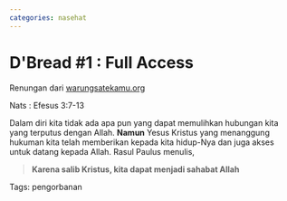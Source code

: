 ```yaml
---
categories: nasehat 
---
```


# D'Bread #1 : Full Access

Renungan dari [warungsatekamu.org](http://www.warungsatekamu.org/2017/02/akses-penuh/)

Nats : Efesus 3:7-13


Dalam diri kita tidak ada apa pun yang dapat memulihkan hubungan kita yang terputus dengan Allah. **Namun** Yesus Kristus yang menanggung hukuman kita telah memberikan kepada kita hidup-Nya dan juga akses untuk datang kepada Allah. Rasul Paulus menulis, 

> **Karena salib Kristus, kita dapat menjadi sahabat Allah**

Tags: pengorbanan